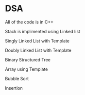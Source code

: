 # DSA
All of the code is in C++

Stack is implimented using Linked list

Singly Linked List with Template

Doubly Linked List with Template

Binary Structured Tree

Array using Template

Bubble Sort 

Insertion